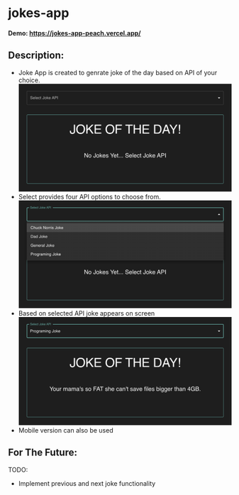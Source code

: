 # jokes-app

#### Demo: https://jokes-app-peach.vercel.app/

## Description:

- Joke App is created to genrate joke of the day based on API of your choice. 
![Alt text](Readme-img/app-img.png)
- Select provides four API options to choose from. 
![Alt text](Readme-img/app-select.png)
- Based on selected API joke appears on screen
![Alt text](Readme-img/app-joke.png)
- Mobile version can also be used


## For The Future:

TODO:
- Implement previous and next joke functionality

